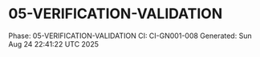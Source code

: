 # 05-VERIFICATION-VALIDATION
Phase: 05-VERIFICATION-VALIDATION
CI: CI-GN001-008
Generated: Sun Aug 24 22:41:22 UTC 2025
